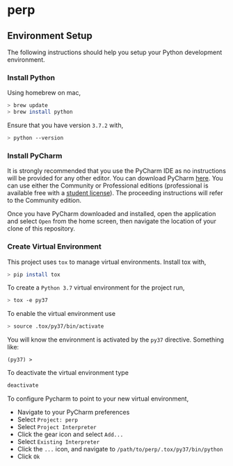 # perp

## Environment Setup

The following instructions should help you setup your Python development
environment. 
 
### Install Python
Using homebrew on mac, 
```bash
> brew update
> brew install python 
```
Ensure that you have version `3.7.2` with,
```bash
> python --version
```

### Install PyCharm

It is strongly recommended that you use the PyCharm IDE as no 
instructions will be provided for any other editor. You can download 
PyCharm [here](https://www.jetbrains.com/pycharm/download/#section=mac).
You can use either the Community or Professional editions (professional 
is available free with a 
[student license](https://www.jetbrains.com/student/)). The proceeding
instructions will refer to the Community edition. 

Once you have PyCharm downloaded and installed, open the application 
and select `Open` from the home screen, then navigate the location of 
your clone of this repository. 

### Create Virtual Environment

This project uses `tox` to manage virtual environments. Install tox with,
```bash
> pip install tox
```
To create a `Python 3.7` virtual environment for the project run,
```bash
> tox -e py37
```

To enable the virtual environment use
```bash
> source .tox/py37/bin/activate 
```
You will know the environment is activated by the `py37` directive.
Something like:
```
(py37) >
```
To deactivate the virtual environment type
```bash
deactivate
``` 
 
To configure Pycharm to point to your new virtual environment, 
* Navigate to your PyCharm preferences
* Select `Project: perp`
* Select `Project Interpreter`
* Click the gear icon and select `Add...`
* Select `Existing Interpreter`
* Click the `...` icon, and navigate to `/path/to/perp/.tox/py37/bin/python`
* Click `Ok`
